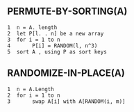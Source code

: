 ## PERMUTE-BY-SORTING(A)
```
1  n = A. length
2  let P[l. . n] be a new array
3  for i = 1 to n
4       P[i] = RANDOM(l, n^3)
5  sort A , using P as sort keys
```

## RANDOMIZE-IN-PLACE(A)
```
1  n = A.Length
2  for i = 1 to n
3       swap A[i] with A[RANDOM(i, m)]
```